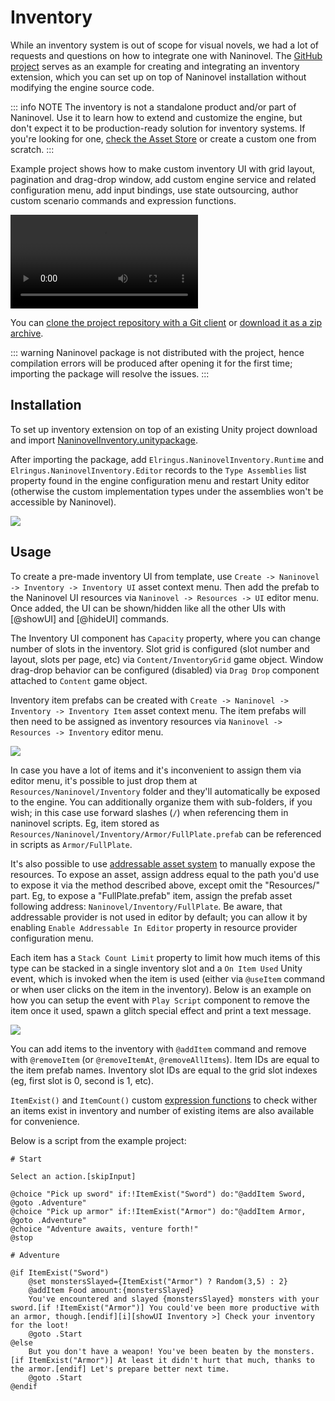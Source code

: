 # Inventory

While an inventory system is out of scope for visual novels, we had a lot of requests and questions on how to integrate one with Naninovel. The [GitHub project](https://github.com/naninovel/samples/tree/main/unity/inventory) serves as an example for creating and integrating an inventory extension, which you can set up on top of Naninovel installation without modifying the engine source code.

::: info NOTE
The inventory is not a standalone product and/or part of Naninovel. Use it to learn how to extend and customize the engine, but don't expect it to be production-ready solution for inventory systems. If you're looking for one, [check the Asset Store](https://assetstore.unity.com/?q=inventory) or create a custom one from scratch.
:::

Example project shows how to make custom inventory UI with grid layout, pagination and drag-drop window, add custom engine service and related configuration menu, add input bindings, use state outsourcing, author custom scenario commands and expression functions.

![](https://i.gyazo.com/86c577f007daf4ec5d79c0e91db7bc10.mp4)

You can [clone the project repository with a Git client](https://help.github.com/en/github/creating-cloning-and-archiving-repositories/cloning-a-repository) or [download it as a zip archive](https://github.com/naninovel/samples/archive/main.zip).

::: warning
Naninovel package is not distributed with the project, hence compilation errors will be produced after opening it for the first time; importing the package will resolve the issues.
:::

## Installation

To set up inventory extension on top of an existing Unity project download and import [NaninovelInventory.unitypackage](https://github.com/naninovel/samples/raw/main/unity/inventory/NaninovelInventory.unitypackage).

After importing the package, add `Elringus.NaninovelInventory.Runtime` and `Elringus.NaninovelInventory.Editor` records to the `Type Assemblies` list property found in the engine configuration menu and restart Unity editor (otherwise the custom implementation types under the assemblies won't be accessible by Naninovel).

![](https://i.gyazo.com/4c16b9f9b71fe3d6f61159fe9d4860f4.png)

## Usage

To create a pre-made inventory UI from template, use `Create -> Naninovel -> Inventory -> Inventory UI` asset context menu. Then add the prefab to the Naninovel UI resources via `Naninovel -> Resources -> UI` editor menu. Once added, the UI can be shown/hidden like all the other UIs with [@showUI] and [@hideUI] commands.

The Inventory UI component has `Capacity` property, where you can change number of slots in the inventory. Slot grid is configured (slot number and layout, slots per page, etc) via `Content/InventoryGrid` game object. Window drag-drop behavior can be configured (disabled) via `Drag Drop` component attached to `Content` game object.

Inventory item prefabs can be created with `Create -> Naninovel -> Inventory -> Inventory Item` asset context menu. The item prefabs will then need to be assigned as inventory resources via `Naninovel -> Resources -> Inventory` editor menu.

![](https://i.gyazo.com/6062f8a433a47306f582a849c7bbf57e.png)

In case you have a lot of items and it's inconvenient to assign them via editor menu, it's possible to just drop them at `Resources/Naninovel/Inventory` folder and they'll automatically be exposed to the engine. You can additionally organize them with sub-folders, if you wish; in this case use forward slashes (`/`) when referencing them in naninovel scripts. Eg, item stored as `Resources/Naninovel/Inventory/Armor/FullPlate.prefab` can be referenced in scripts as `Armor/FullPlate`.

It's also possible to use [addressable asset system](/guide/resource-providers#addressable) to manually expose the resources. To expose an asset, assign address equal to the path you'd use to expose it via the method described above, except omit the "Resources/" part. Eg, to expose a "FullPlate.prefab" item, assign the prefab asset following address: `Naninovel/Inventory/FullPlate`. Be aware, that addressable provider is not used in editor by default; you can allow it by enabling `Enable Addressable In Editor` property in resource provider configuration menu.

Each item has a `Stack Count Limit` property to limit how much items of this type can be stacked in a single inventory slot and a `On Item Used` Unity event, which is invoked when the item is used (either via `@useItem` command or when user clicks on the item in the inventory). Below is an example on how you can setup the event with `Play Script` component to remove the item once it used, spawn a glitch special effect and print a text message.

![](https://i.gyazo.com/010a9ba35db607ba46d78eda3513f678.png)

You can add items to the inventory with `@addItem` command and remove with `@removeItem` (or `@removeItemAt`, `@removeAllItems`). Item IDs are equal to the item prefab names. Inventory slot IDs are equal to the grid slot indexes (eg, first slot is 0, second is 1, etc).

`ItemExist()` and `ItemCount()` custom [expression functions](/guide/script-expressions#expression-functions) to check wither an items exist in inventory and number of existing items are also available for convenience.

Below is a script from the example project:

```nani
# Start

Select an action.[skipInput]

@choice "Pick up sword" if:!ItemExist("Sword") do:"@addItem Sword, @goto .Adventure"
@choice "Pick up armor" if:!ItemExist("Armor") do:"@addItem Armor, @goto .Adventure"
@choice "Adventure awaits, venture forth!"
@stop

# Adventure

@if ItemExist("Sword")
	@set monstersSlayed={ItemExist("Armor") ? Random(3,5) : 2}
	@addItem Food amount:{monstersSlayed}
	You've encountered and slayed {monstersSlayed} monsters with your sword.[if !ItemExist("Armor")] You could've been more productive with an armor, though.[endif][i][showUI Inventory >] Check your inventory for the loot!
	@goto .Start
@else
	But you don't have a weapon! You've been beaten by the monsters.[if ItemExist("Armor")] At least it didn't hurt that much, thanks to the armor.[endif] Let's prepare better next time.
	@goto .Start
@endif
```
